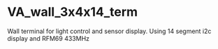 # VA_wall_3x4x14_term
Wall terminal for light control and sensor display. Using 14 segment i2c display and RFM69 433MHz
